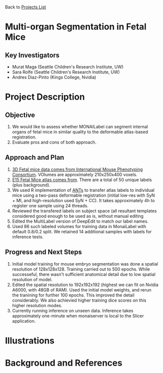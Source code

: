 Back to [Projects List](../../README.md#ProjectsList)

# Multi-organ Segmentation in Fetal Mice

## Key Investigators

- Murat Maga (Seattle Children's Research Institute, UW)
- Sara Rolfe (Seattle Children's Research Institute, UW)
- Andres Diaz-Pinto (Kings College, Nvidia)

# Project Description

<!-- Experiment and refine methods to segment multiple organs in contrast-enhanced microCT scans of fetal mice . -->

## Objective

<!-- Describe here WHAT you would like to achieve (what you will have as end result). -->

1. We would like to assess whether MONAILabel can segment internal organs of fetal mice in similar quality to the deformable atlas-based registration. 
2. Evaluate pros and cons of both approach. 

## Approach and Plan

<!-- Describe here HOW you would like to achieve the objectives stated above. -->

1. [3D Fetal mice data comes from International Mouse Phenotyping Consortium](https://www.mousephenotype.org/). VOlumes are approximately 210x250x400 voxels. 
2. [E15 Fetal Mice atlas comes from](http://www.mouseimaging.ca/technologies/mouse_atlas/mouse_embryo_atlas.html). There are a total of 50 unique labels (plus background).
3. We used R implementation of [ANTs](https://github.com/ANTsX/ANTsR) to transfer atlas labels to individual mice using a two-pass deformable registration (initial low-res with SyN + MI, and high-resolution used SyN + CC). It takes approximately 4h to register one sample using 24 threads. 
4. Reviewed the transfered labels on subject space (all resultant templates considered good enough to be used as is, without manual editing
5. Edited the MultiLabel version of DeepEdit to match our label names. 
6. Used 86 such labeled volumes for training data in MonaiLabel with default 0.8/0.2 split. We retained 14 additional samples with labels for inference tests.  

## Progress and Next Steps

<!-- Update this section as you make progress, describing of what you have ACTUALLY DONE. If there are specific steps that you could not complete then you can describe them here, too. -->

1. Initial model training for mouse embryo segmentation was done a spatial resolution of 128x128x128. Training carried out to 500 epochs. While successeful, there wasn't sufficient anatomical detail due to low spatial resolution of model.  
2. Edited the spatial resolution to 192x192x192 (highest we can fit on Nvidia A6000, with 48GB of RAM). Used the initial model weights, and rerun the tranining for further 100 epochs. This improved the detail considerably. We also achievied higher training dice scores on this higher resolution modes. 
3. Currently running inference on unseen data. Inference takes approximately one-minute when monaiserver is local to the Slicer application.  

# Illustrations

<!-- Add pictures and links to videos that demonstrate what has been accomplished.
![Comparison of low-res model inference to reference label](lowres_model.png)

![Comparison of high-res model inference to reference label](highres_model.png)
-->

# Background and References

<!-- If you developed any software, include link to the source code repository. If possible, also add links to sample data, and to any relevant publications. -->
